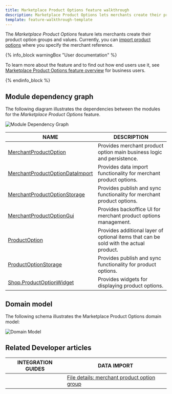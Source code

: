 ```yaml
---
title: Marketplace Product Options feature walkthrough
description: Marketplace Product Options lets merchants create their product option groups and values.
template: feature-walkthrough-template
---
```


The *Marketplace Product Options* feature lets merchants create their product option groups and values. Currently, you can [import product options](/docs/marketplace/dev/data-import/{{page.version}}/file-details-merchant-product-option-group.csv.html) where you specify the merchant reference.

{% info_block warningBox "User documentation" %}

To learn more about the feature and to find out how end users use it, see [Marketplace Product Options feature overview](/docs/marketplace/user/features/{{page.version}}/marketplace-product-options-feature-overview.html) for business users.

{% endinfo_block %}

## Module dependency graph

The following diagram illustrates the dependencies between the modules for the *Marketplace Product Options* feature.

![Module Dependency Graph](https://confluence-connect.gliffy.net/embed/image/d8882366-b2dd-4d6c-b401-01db47a00481.png?utm_medium=live&utm_source=custom)

| NAME | DESCRIPTION |
| --- | --- |
| [MerchantProductOption](https://github.com/spryker/merchant-product-option) | Provides merchant product option main business logic and persistence. |
| [MerchantProductOptionDataImport](https://github.com/spryker/merchant-product-option-data-import) | Provides data import functionality for merchant product options. |
| [MerchantProductOptionStorage](https://github.com/spryker/merchant-product-option-storage) | Provides publish and sync functionality for merchant product options. |
| [MerchantProductOptionGui](https://github.com/spryker/merchant-product-option-gui) | Provides backoffice UI for merchant product options management. |
| [ProductOption](https://github.com/spryker/product-option) | Provides additional layer of optional items that can be sold with the actual product. |
| [ProductOptionStorage](https://github.com/spryker/product-option-storage) | Provides publish and sync functionality for product options. |
| [Shop.ProductOptionWidget](https://github.com/spryker-shop/product-option-widget) | Provides widgets for displaying product options. |

## Domain model

The following schema illustrates the Marketplace Product Options domain model:

![Domain Model](https://confluence-connect.gliffy.net/embed/image/90a0e5bc-a0d9-4cb2-a215-c5d08a786115.png?utm_medium=live&utm_source=custom)

## Related Developer articles

| INTEGRATION GUIDES | DATA IMPORT |
| ---- | --- |
| <!---LINK--> | [File details: merchant product option group](/docs/marketplace/dev/data-import/{{page.version}}/file-details-merchant-product-option-group.csv.html) |
